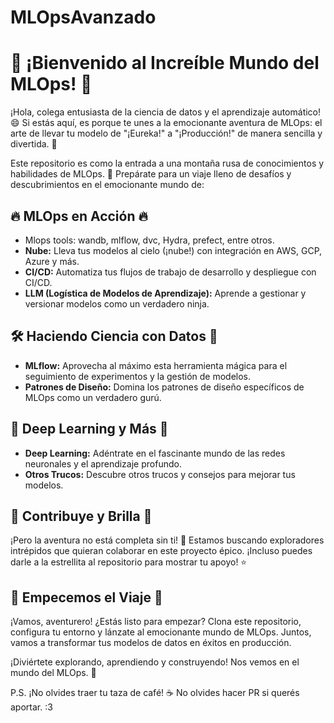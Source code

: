 # MLOpsAvanzado

# 🚀 ¡Bienvenido al Increíble Mundo del MLOps! 🤖

¡Hola, colega entusiasta de la ciencia de datos y el aprendizaje automático! 😄 Si estás aquí, es porque te unes a la emocionante aventura de MLOps: el arte de llevar tu modelo de "¡Eureka!" a "¡Producción!" de manera sencilla y divertida. 🎉

Este repositorio es como la entrada a una montaña rusa de conocimientos y habilidades de MLOps. 🎢 Prepárate para un viaje lleno de desafíos y descubrimientos en el emocionante mundo de:

## 🔥 MLOps en Acción 🔥
- Mlops tools: wandb, mlflow, dvc,  Hydra, prefect, entre otros. 
- **Nube:** Lleva tus modelos al cielo (¡nube!) con integración en AWS, GCP, Azure y más.
- **CI/CD:** Automatiza tus flujos de trabajo de desarrollo y despliegue con CI/CD.
- **LLM (Logística de Modelos de Aprendizaje):** Aprende a gestionar y versionar modelos como un verdadero ninja.

## 🛠️ Haciendo Ciencia con Datos 🧪
- **MLflow:** Aprovecha al máximo esta herramienta mágica para el seguimiento de experimentos y la gestión de modelos.
- **Patrones de Diseño:** Domina los patrones de diseño específicos de MLOps como un verdadero gurú.

## 🧠 Deep Learning y Más 🤯
- **Deep Learning:** Adéntrate en el fascinante mundo de las redes neuronales y el aprendizaje profundo.
- **Otros Trucos:** Descubre otros trucos y consejos para mejorar tus modelos.

## 🌟 Contribuye y Brilla 🌟
¡Pero la aventura no está completa sin ti! 🌠 Estamos buscando exploradores intrépidos que quieran colaborar en este proyecto épico. ¡Incluso puedes darle a la estrellita al repositorio para mostrar tu apoyo! ⭐

## 🚀 Empecemos el Viaje 🚀
¡Vamos, aventurero! ¿Estás listo para empezar? Clona este repositorio, configura tu entorno y lánzate al emocionante mundo de MLOps. Juntos, vamos a transformar tus modelos de datos en éxitos en producción.

¡Diviértete explorando, aprendiendo y construyendo! Nos vemos en el mundo del MLOps. 🎈

P.S. ¡No olvides traer tu taza de café! ☕
No olvides hacer PR si querés aportar.  :3 
